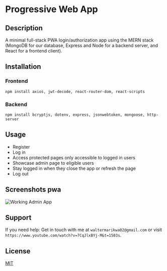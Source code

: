 # Progressive Web App

## Description
A minimal full-stack PWA login/authorization app using the MERN stack (MongoDB for our database, Express and Node for a backend server, and React for a frontend client). 

## Installation
### Frontend
```npm install axios, jwt-decode, react-router-dom, react-scripts```

### Backend
```npm install bcryptjs, dotenv, express, jsonwebtoken, mongoose, http-server```

## Usage
- Register
- Log in
- Access protected pages only accessible to logged in users
- Showcase admin page to eligible users
- Stay logged in when they close the app or refresh the page
- Log out

## Screenshots pwa
![Working Admin App](audit/after.png)

## Support
If you need help: Get in touch with me at ```waltermarikwa02@gmail.com``` or visit ```https://www.youtube.com/watch?v=7CqJlxBYj-M&t=1503s```.

## License

[MIT](https://choosealicense.com/licenses/mit/)
